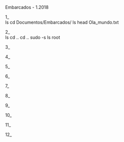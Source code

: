 Embarcados - 1.2018

1_  
    ls
    cd Documentos/Embarcados/
    ls
    head Ola_mundo.txt

2_  
    ls
    cd ..
    cd ..
    sudo -s
    ls root
    

3_  

4_  

5_  

6_  

7_  

8_  

9_  

10_ 

11_ 

12_ 
